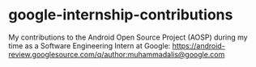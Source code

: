 # google-internship-contributions

My contributions to the Android Open Source Project (AOSP) during my time as a Software Engineering Intern at Google:
https://android-review.googlesource.com/q/author:muhammadalis@google.com
